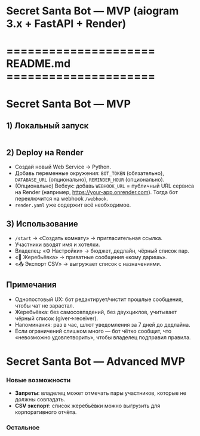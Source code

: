 
# Secret Santa Bot — MVP (aiogram 3.x + FastAPI + Render)

# ===================== README.md =====================
# Secret Santa Bot — MVP


## 1) Локальный запуск
```bash

```


## 2) Deploy на Render
- Создай новый Web Service → Python.
- Добавь переменные окружения: `BOT_TOKEN` (обязательно), `DATABASE_URL` (опционально), `REMINDER_HOUR` (опционально).
- (Опционально) Вебхук: добавь `WEBHOOK_URL` = публичный URL сервиса на Render (например, https://your-app.onrender.com). Тогда бот переключится на webhook `/webhook`.
- `render.yaml` уже содержит всё необходимое.


## 3) Использование
- `/start` → «Создать комнату» → пригласительная ссылка.
- Участники вводят имя и хотелки.
- Владелец: «⚙️ Настройки» → бюджет, дедлайн, чёрный список пар.
- «🎲 Жеребьёвка» → приватные сообщения «кому даришь».
- «📤 Экспорт CSV» → выгружает список с назначениями.


## Примечания
- Однопостовый UX: бот редактирует/чистит прошлые сообщения, чтобы чат не зарастал.
- Жеребьёвка: без самосовпадений, без двухциклов, учитывает чёрный список (giver→receiver).
- Напоминания: раз в час, шлют уведомления за 7 дней до дедлайна.
- Если ограничений слишком много — бот чётко сообщит, что «невозможно удовлетворить», чтобы владелец подправил правила.
# Secret Santa Bot — Advanced MVP


### Новые возможности
- **Запреты**: владелец может отмечать пары участников, которые не должны совпадать.
- **CSV экспорт**: список жеребьёвки можно выгрузить для корпоративного отчёта.


### Остальное
